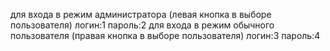 для входа в режим администратора (левая кнопка в выборе пользователя) логин:1 пароль:2
для входа в режим обычного пользователя (правая кнопка в выборе пользователя) логин:3 пароль:4

